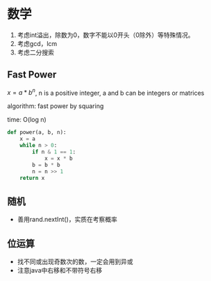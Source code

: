 # 数学
1.   考虑int溢出，除数为0，数字不能以0开头（0除外）等特殊情况。
2.   考虑gcd，lcm
3.   考虑二分搜索



## Fast Power

$x =  a * b^n$, n is a positive integer, a and b can be integers or matrices

algorithm: fast power by squaring

time: O(log n)

```python
def power(a, b, n):
    x = a
    while n > 0:
        if n & 1 == 1:
            x = x * b
        b = b * b
        n = n >> 1
    return x
```



## 随机
-    善用rand.nextInt()，实质在考察概率



## 位运算

-    找不同或出现奇数次的数，一定会用到异或
-    注意java中右移和不带符号右移
